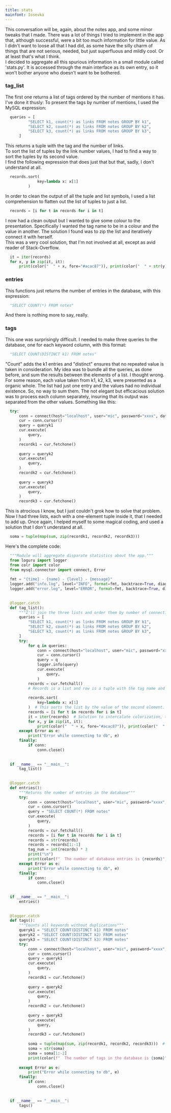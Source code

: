 ```yaml
---
title: stats
mainfont: Iosevka
---
```


This conversation will be, again, about the notes app, and some minor
tweaks that I made. There was a lot of things I tried to implement in the
app that, although successful, were a bit too much information for little
value. As I didn't want to loose all that I had did, as some have the
silly charm of things that are not serious, needed, but just superfluous
and mildly cool. Or at least that's what I think.  
I decided to aggregate all this spurious information in a small module 
called 'stats.py'. It is accessed through the main interface as its own
entry, so it won't bother anyone who doesn't want to be bothered.  

### tag_list
The first one returns a list of tags ordered by the number of mentions it
has. I've done it thusly:
To present the tags by number of mentions, I used the MySQL expression:
```python
  queries = [
          "SELECT k1, count(*) as links FROM notes GROUP BY k1",
          "SELECT k2, count(*) as links FROM notes GROUP BY k2",
          "SELECT k3, count(*) as links FROM notes GROUP BY k3",
      ]
```
This returns a tuple with the tag and the number of links.  
To sort the list of tuples by the link number values, I had to find a way to
sort the tuples by its second value.  
I find the following expression that does just that but that, sadly, I don't
understand at all.  
```python
  records.sort(
              key=lambda x: x[1]
          )
```
In order to clean the output of all the tuple and list symbols, I used a list
comprehension to flatten out the list of tuples to just a list.  
```python
  records = [i for t in records for i in t]
```
I now had a clean output but I wanted to give some colour to the presentation.
Specifically I wanted the tag name to be in a colour and the value in another.
The solution I found was to zip the list and iteratively connect it with
herself.  
This was a very cool solution, that I'm not involved at all, except as avid
reader of Stack-Overflow.  
```python
  it = iter(records)
  for x, y in zip(it, it):
      print(color("  " + x, fore="#acac87")), print(color("  " + str(y), fore="#f18892"))
```

### entries
This functions just returns the number of entries in the database, with this
expression:  
```python
  "SELECT COUNT(*) FROM notes"
```
And there is nothing more to say, really.  

### tags
This one was surprisingly difficult.  I needed to make three queries to the
database, one for each keyword column, with this format:  
```python
  "SELECT COUNT(DISTINCT k1) FROM notes"
```
"Count" adds the k1 entries and "distinct" ensures that no repeated value is
taken in consideration. My idea was to bundle all the queries, as done before,
and sum the results between the elements of a list. I thought wrong.  
For some reason, each value taken from k1, k2, k3, were presented as a organic
whole. The list had just one entry and the values had no individual existence.
So, no way to sum them. The not elegant but efficacious solution was to process
each column separately, insuring that its output was separated from the other
values. Something like this:  
```python
  try:
      conn = connect(host="localhost", user="mic", password="xxxx", database="notes")
      cur = conn.cursor()
      query = queryk1
      cur.execute(
          query,
      )
      recordk1 = cur.fetchone()
  
      query = queryk2
      cur.execute(
          query,
      )
      recordk2 = cur.fetchone()
  
      query = queryk3
      cur.execute(
          query,
      )
      recordk3 = cur.fetchone()
```
This is atrocious I know, but I just couldn't grok how to solve that problem.
Now I had three lists, each with a one-element tuple inside it, that I needed
to add up. Once again, I helped myself to some magical coding, and used a
solution that I don't understand at all.  
```python
  soma = tuple(map(sum, zip(recordk1, recordk2, recordk3)))
```

Here's the complete code:
```python
  """Module will aggregate disparate statistics about the app."""
  from loguru import logger
  from colr import color
  from mysql.connector import connect, Error
  
  fmt = "{time} - {name} - {level} - {message}"
  logger.add("info.log", level="INFO", format=fmt, backtrace=True, diagnose=True)
  logger.add("error.log", level="ERROR", format=fmt, backtrace=True, diagnose=True)
  
  
  @logger.catch
  def tag_list():
      """I'll join the three lists and order them by number of connections."""
      queries = [
          "SELECT k1, count(*) as links FROM notes GROUP BY k1",
          "SELECT k2, count(*) as links FROM notes GROUP BY k2",
          "SELECT k3, count(*) as links FROM notes GROUP BY k3",
      ]
      try:
          for q in queries:
              conn = connect(host="localhost", user="mic", password="xxxx", database="notes")
              cur = conn.cursor()
              query = q
              logger.info(query)
              cur.execute(
                  query,
              )
          records = cur.fetchall()
          # Records is a list and row is a tuple with the tag name and number of connections.
  
          records.sort(
              key=lambda x: x[1]
          )  # This sorts the list by the value of the second element. https://tinyurl.com/yfn9alt7
          records = [i for t in records for i in t]
          it = iter(records)  # Solution to intercalate colorization, taken from here https://tinyurl.com/ygpwdrcl
          for x, y in zip(it, it):
              print(color("  " + x, fore="#acac87")), print(color("  " + str(y), fore="#f18892"))
      except Error as e:
          print("Error while connecting to db", e)
      finally:
          if conn:
              conn.close()
  
  
  if __name__ == "__main__":
      tag_list()
  
  
  @logger.catch
  def entries():
      """Returns the number of entries in the database"""
      try:
          conn = connect(host="localhost", user="mic", password="xxxx", database="notes")
          cur = conn.cursor()
          query = "SELECT COUNT(*) FROM notes"
          cur.execute(
              query,
          )
          records = cur.fetchall()
          records = [i for t in records for i in t]
          records = str(records)
          records = records[1:-1]
          tag_num = int(records) * 3
          print("\n")
          print(color(f"  The number of database entries is {records}", fore="#a5a590"))
      except Error as e:
          print("Error while connecting to db", e)
      finally:
          if conn:
              conn.close()
  
  
  if __name__ == "__main__":
      entries()
  
  
  @logger.catch
  def tags():
      """Counts all keywords without duplications"""
      queryk1 = "SELECT COUNT(DISTINCT k1) FROM notes"
      queryk2 = "SELECT COUNT(DISTINCT k2) FROM notes"
      queryk3 = "SELECT COUNT(DISTINCT k3) FROM notes"
      try:
          conn = connect(host="localhost", user="mic", password="xxxx", database="notes")
          cur = conn.cursor()
          query = queryk1
          cur.execute(
              query,
          )
          recordk1 = cur.fetchone()
  
          query = queryk2
          cur.execute(
              query,
          )
          recordk2 = cur.fetchone()
  
          query = queryk3
          cur.execute(
              query,
          )
          recordk3 = cur.fetchone()
  
          soma = tuple(map(sum, zip(recordk1, recordk2, recordk3)))  # Taken from here: https://tinyurl.com/y35we4g7
          soma = str(soma)
          soma = soma[1:-2]
          print(color(f"  The number of tags in the database is {soma}", fore="a5a590"))
  
      except Error as e:
          print("Error while connecting to db", e)
      finally:
          if conn:
              conn.close()
  
  
  if __name__ == "__main__":
      tags()
```
